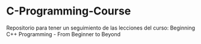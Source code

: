 # C-Programming-Course
Repositorio para tener un seguimiento de las lecciones del curso: Beginning C++ Programming - From Beginner to Beyond 
